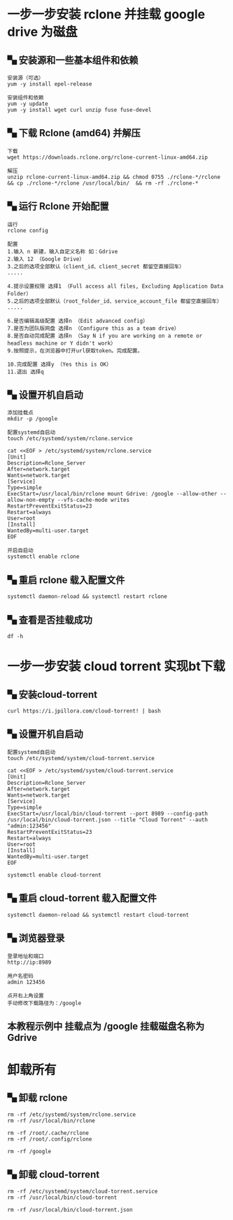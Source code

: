 # 一步一步安装 rclone 并挂载 google drive 为磁盘

## ▚ 安装源和一些基本组件和依赖

```
安装源（可选）
yum -y install epel-release

安装组件和依赖
yum -y update
yum -y install wget curl unzip fuse fuse-devel
```
## ▚ 下载 Rclone (amd64) 并解压

```
下载
wget https://downloads.rclone.org/rclone-current-linux-amd64.zip

解压
unzip rclone-current-linux-amd64.zip && chmod 0755 ./rclone-*/rclone  && cp ./rclone-*/rclone /usr/local/bin/  && rm -rf ./rclone-*
```

## ▚ 运行 Rclone 开始配置

```
运行
rclone config

配置
1.输入 n 新建，输入自定义名称 如：Gdrive
2.输入 12 （Google Drive）
3.之后的选项全部默认（client_id、client_secret 都留空直接回车）
.....

4.提示设置权限 选择1 （Full access all files, Excluding Application Data Folder）
5.之后的选项全部默认（root_folder_id、service_account_file 都留空直接回车）
.....

6.是否编辑高级配置 选择n （Edit advanced config）
7.是否为团队版网盘 选择n （Configure this as a team drive）
8.是否自动完成配置 选择n （Say N if you are working on a remote or headless machine or Y didn't work）
9.按照提示，在浏览器中打开url获取token。完成配置。

10.完成配置 选择y （Yes this is OK）
11.退出 选择q
```

## ▚ 设置开机自启动

```
添加挂载点
mkdir -p /google

配置systemd自启动
touch /etc/systemd/system/rclone.service

cat <<EOF > /etc/systemd/system/rclone.service
[Unit]
Description=Rclone_Server
After=network.target
Wants=network.target
[Service]
Type=simple
ExecStart=/usr/local/bin/rclone mount Gdrive: /google --allow-other --allow-non-empty --vfs-cache-mode writes
RestartPreventExitStatus=23
Restart=always
User=root
[Install]
WantedBy=multi-user.target
EOF

开启自启动
systemctl enable rclone
```

## ▚ 重启 rclone 载入配置文件

```
systemctl daemon-reload && systemctl restart rclone
```

## ▚ 查看是否挂载成功

```
df -h
```

# 一步一步安装 cloud torrent 实现bt下载

## ▚ 安装cloud-torrent

```
curl https://i.jpillora.com/cloud-torrent! | bash
```

## ▚  设置开机自启动

```
配置systemd自启动
touch /etc/systemd/system/cloud-torrent.service

cat <<EOF > /etc/systemd/system/cloud-torrent.service
[Unit]
Description=Rclone_Server
After=network.target
Wants=network.target
[Service]
Type=simple
ExecStart=/usr/local/bin/cloud-torrent --port 8989 --config-path /usr/local/bin/cloud-torrent.json --title "Cloud Torrent" --auth "admin:123456"
RestartPreventExitStatus=23
Restart=always
User=root
[Install]
WantedBy=multi-user.target
EOF

systemctl enable cloud-torrent
```

## ▚ 重启 cloud-torrent 载入配置文件

```
systemctl daemon-reload && systemctl restart cloud-torrent
```

## ▚ 浏览器登录

```
登录地址和端口
http://ip:8989

用户名密码
admin 123456

点开右上角设置
手动修改下载路径为：/google
```

## 本教程示例中 挂载点为 /google 挂载磁盘名称为 Gdrive

# 卸载所有

## ▚ 卸载 rclone

```
rm -rf /etc/systemd/system/rclone.service
rm -rf /usr/local/bin/rclone

rm -rf /root/.cache/rclone
rm -rf /root/.config/rclone

rm -rf /google
```

## ▚ 卸载 cloud-torrent

```
rm -rf /etc/systemd/system/cloud-torrent.service
rm -rf /usr/local/bin/cloud-torrent

rm -rf /usr/local/bin/cloud-torrent.json
```

